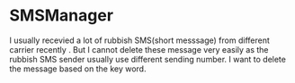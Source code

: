 # SMSManager
I usually recevied a lot of rubbish SMS(short messsage) from different carrier recently . But I cannot delete these message very easily as the rubbish SMS sender usually use different sending number. I want to delete the message based on the key word. 
